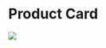 <h1>Product Card</h1>
<img src='https://github.com/user-attachments/assets/3110a0ad-c126-4d99-b1ab-64f15e8355e8'/>
